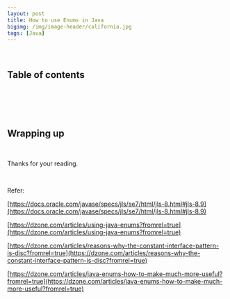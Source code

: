 ```yaml
---
layout: post
title: How to use Enums in Java
bigimg: /img/image-header/california.jpg
tags: [Java]
---
```




<br>

## Table of contents




<br>

## 




<br>

## Wrapping up



<br>

Thanks for your reading.

<br>

Refer:

[https://docs.oracle.com/javase/specs/jls/se7/html/jls-8.html#jls-8.9](https://docs.oracle.com/javase/specs/jls/se7/html/jls-8.html#jls-8.9)

[https://dzone.com/articles/using-java-enums?fromrel=true](https://dzone.com/articles/using-java-enums?fromrel=true)

[https://dzone.com/articles/reasons-why-the-constant-interface-pattern-is-disc?fromrel=true](https://dzone.com/articles/reasons-why-the-constant-interface-pattern-is-disc?fromrel=true)

[https://dzone.com/articles/java-enums-how-to-make-much-more-useful?fromrel=true](https://dzone.com/articles/java-enums-how-to-make-much-more-useful?fromrel=true)